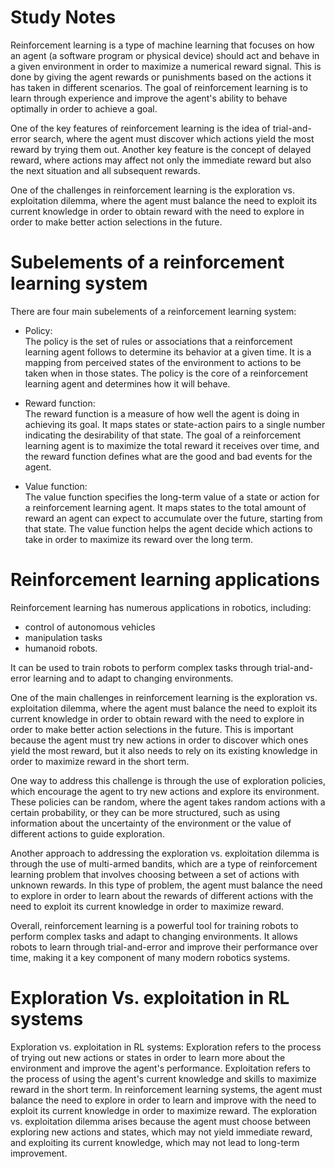 
# Study Notes 

Reinforcement learning is a type of machine learning that focuses on how an agent (a software program or physical device) should act and behave in a given environment in order to maximize a numerical reward signal. This is done by giving the agent rewards or punishments based on the actions it has taken in different scenarios. The goal of reinforcement learning is to learn through experience and improve the agent's ability to behave optimally in order to achieve a goal.

One of the key features of reinforcement learning is the idea of trial-and-error search, where the agent must discover which actions yield the most reward by trying them out. Another key feature is the concept of delayed reward, where actions may affect not only the immediate reward but also the next situation and all subsequent rewards.

One of the challenges in reinforcement learning is the exploration vs. exploitation dilemma, where the agent must balance the need to exploit its current knowledge in order to obtain reward with the need to explore in order to make better action selections in the future.


# Subelements of a reinforcement learning system
There are four main subelements of a reinforcement learning system:

* Policy:  <br>
The policy is the set of rules or associations that a reinforcement learning agent follows to determine its behavior at a given time. It is a mapping from perceived states of the environment to actions to be taken when in those states. The policy is the core of a reinforcement learning agent and determines how it will behave.

* Reward function:  <br>
 The reward function is a measure of how well the agent is doing in achieving its goal. It maps states or state-action pairs to a single number indicating the desirability of that state. The goal of a reinforcement learning agent is to maximize the total reward it receives over time, and the reward function defines what are the good and bad events for the agent.

* Value function: <br>
The value function specifies the long-term value of a state or action for a reinforcement learning agent. It maps states to the total amount of reward an agent can expect to accumulate over the future, starting from that state. The value function helps the agent decide which actions to take in order to maximize its reward over the long term.

# Reinforcement learning applications

Reinforcement learning has numerous applications in robotics, including:
* control of autonomous vehicles
* manipulation tasks
* humanoid robots.

It can be used to train robots to perform complex tasks through trial-and-error learning and to adapt to changing environments.

One of the main challenges in reinforcement learning is the exploration vs. exploitation dilemma, where the agent must balance the need to exploit its current knowledge in order to obtain reward with the need to explore in order to make better action selections in the future. This is important because the agent must try new actions in order to discover which ones yield the most reward, but it also needs to rely on its existing knowledge in order to maximize reward in the short term.

One way to address this challenge is through the use of exploration policies, which encourage the agent to try new actions and explore its environment. These policies can be random, where the agent takes random actions with a certain probability, or they can be more structured, such as using information about the uncertainty of the environment or the value of different actions to guide exploration.

Another approach to addressing the exploration vs. exploitation dilemma is through the use of multi-armed bandits, which are a type of reinforcement learning problem that involves choosing between a set of actions with unknown rewards. In this type of problem, the agent must balance the need to explore in order to learn about the rewards of different actions with the need to exploit its current knowledge in order to maximize reward.

Overall, reinforcement learning is a powerful tool for training robots to perform complex tasks and adapt to changing environments. It allows robots to learn through trial-and-error and improve their performance over time, making it a key component of many modern robotics systems.


 # 	Exploration  Vs. exploitation in RL systems <br> 
 
 Exploration vs. exploitation in RL systems: Exploration refers to the process of trying out new actions or states in order to learn more about the environment and improve the agent's performance. Exploitation refers to the process of using the agent's current knowledge and skills to maximize reward in the short term. In reinforcement learning systems, the agent must balance the need to explore in order to learn and improve with the need to exploit its current knowledge in order to maximize reward. The exploration vs. exploitation dilemma arises because the agent must choose between exploring new actions and states, which may not yield immediate reward, and exploiting its current knowledge, which may not lead to long-term improvement.
